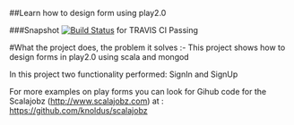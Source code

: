 ##Learn how to design form using play2.0

###Snapshot
[![Build Status](https://travis-ci.org/ruchijindal/FormDemoInPlay.png?branch=master)](https://travis-ci.org/ruchijindal/FormDemoInPlay) for TRAVIS CI Passing

#What the project does, the problem it solves :-
This project shows how to design forms in play2.0 using scala and mongod

In this project two functionality performed: SignIn and SignUp

For more examples on play forms you can look for  Gihub code for the Scalajobz (http://www.scalajobz.com)
at    :  https://github.com/knoldus/scalajobz
